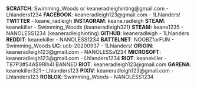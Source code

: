 **SCRATCH**: Swimming_Woods or keaneradleighinting\@gmail.com - Lhlanders1234
**FACEBOOK**: keaneradleigh123\@gmail.com - 1Lhlanders!
**TWITTER** - keane_radleigh
**INSTAGRAM**: keane.radleigh
**STEAM**: keanekiller - Swimming_Woods (keaneradleigh321)
**STEAM:** keane1235 - NANOLESS1234 (keaneradleighinting)
**GITHUB**: keaneradleigh - 1Lhlanders
**REDDIT**: keanekiller - NANOLESS1234
**BATTELNET**: NOOBZforFUN - Swimming_Woods
**UC**: ucb-20200937 - 1Lhlanders!
**ORIGIN**: keaneradleigh123\@gmail.com - NANOLESSa1234
**MICROSOFT**: keaneradleigh123\@gmail.com - Lhlanders1234
**RIOT**: keanekiller - T87P3#54A$9Rlh4l BANNED
**RIOT**: keaneradleigh123\@gmail.com
**GARENA**: keanekiller321 - Lhlanders123
**PIXIV**: keaneradleigh123\@gmail.com - Lhlanders123
**ROBLOX**: Swimming_Woods - NANOLESS1234